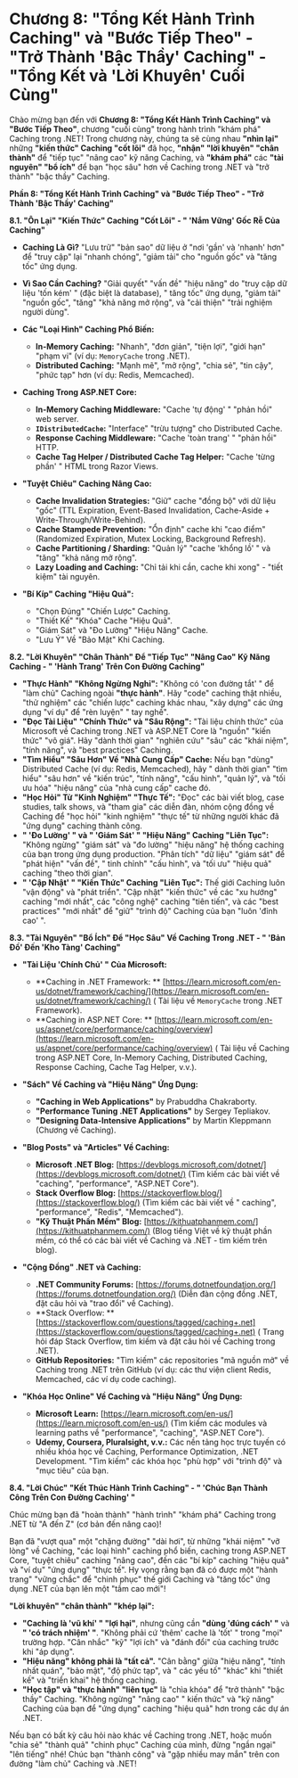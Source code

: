 # Chương 8: "Tổng Kết Hành Trình Caching" và "Bước Tiếp Theo" - "Trở Thành 'Bậc Thầy' Caching" - "Tổng Kết và 'Lời Khuyên' Cuối Cùng"

Chào mừng bạn đến với **Chương 8: "Tổng Kết Hành Trình Caching" và "Bước Tiếp Theo"**, chương "cuối cùng" trong hành
trình "khám phá" Caching trong .NET! Trong chương này, chúng ta sẽ cùng nhau **"nhìn lại"** những **"kiến thức"
Caching "cốt lõi"** đã học, **"nhận" "lời khuyên" "chân thành"** để "tiếp tục" "nâng cao" kỹ năng Caching, và **"khám
phá"** các **"tài nguyên" "bổ ích"** để bạn "học sâu" hơn về Caching trong .NET và "trở thành" "bậc thầy" Caching.

**Phần 8: "Tổng Kết Hành Trình Caching" và "Bước Tiếp Theo" - "Trở Thành 'Bậc Thầy' Caching"**

**8.1. "Ôn Lại" "Kiến Thức" Caching "Cốt Lõi" - " 'Nắm Vững' Gốc Rễ Của Caching"**

- **Caching Là Gì?** "Lưu trữ" "bản sao" dữ liệu ở "nơi 'gần' và 'nhanh' hơn" để "truy cập" lại "nhanh chóng", "giảm
  tải" cho "nguồn gốc" và "tăng tốc" ứng dụng.

- **Vì Sao Cần Caching?** "Giải quyết" "vấn đề" "hiệu năng" do "truy cập dữ liệu 'tốn kém' " (đặc biệt là database), "
  tăng tốc" ứng dụng, "giảm tải" "nguồn gốc", "tăng" "khả năng mở rộng", và "cải thiện" "trải nghiệm người dùng".

- **Các "Loại Hình" Caching Phổ Biến:**
    - **In-Memory Caching:** "Nhanh", "đơn giản", "tiện lợi", "giới hạn" "phạm vi" (ví dụ: `MemoryCache` trong .NET).
    - **Distributed Caching:** "Mạnh mẽ", "mở rộng", "chia sẻ", "tin cậy", "phức tạp" hơn (ví dụ: Redis, Memcached).

- **Caching Trong ASP.NET Core:**
    - **In-Memory Caching Middleware:** "Cache 'tự động' " "phản hồi" web server.
    - **`IDistributedCache`:** "Interface" "trừu tượng" cho Distributed Cache.
    - **Response Caching Middleware:** "Cache 'toàn trang' " "phản hồi" HTTP.
    - **Cache Tag Helper / Distributed Cache Tag Helper:** "Cache 'từng phần' " HTML trong Razor Views.

- **"Tuyệt Chiêu" Caching Nâng Cao:**
    - **Cache Invalidation Strategies:** "Giữ" cache "đồng bộ" với dữ liệu "gốc" (TTL Expiration, Event-Based
      Invalidation, Cache-Aside + Write-Through/Write-Behind).
    - **Cache Stampede Prevention:** "Ổn định" cache khi "cao điểm" (Randomized Expiration, Mutex Locking, Background
      Refresh).
    - **Cache Partitioning / Sharding:** "Quản lý" "cache 'khổng lồ' " và "tăng" "khả năng mở rộng".
    - **Lazy Loading and Caching:** "Chỉ tải khi cần, cache khi xong" - "tiết kiệm" tài nguyên.

- **"Bí Kíp" Caching "Hiệu Quả":**
    - "Chọn Đúng" "Chiến Lược" Caching.
    - "Thiết Kế" "Khóa" Cache "Hiệu Quả".
    - "Giám Sát" và "Đo Lường" "Hiệu Năng" Cache.
    - "Lưu Ý" Về "Bảo Mật" Khi Caching.

**8.2. "Lời Khuyên" "Chân Thành" Để "Tiếp Tục" "Nâng Cao" Kỹ Năng Caching - " 'Hành Trang' Trên Con Đường Caching"**

- **"Thực Hành" "Không Ngừng Nghỉ":** "Không có 'con đường tắt' " để "làm chủ" Caching ngoài **"thực hành"**. Hãy "code"
  caching thật nhiều, "thử nghiệm" các "chiến lược" caching khác nhau, "xây dựng" các ứng dụng "ví dụ" để "rèn luyện" "
  tay nghề".
- **"Đọc Tài Liệu" "Chính Thức" và "Sâu Rộng":** "Tài liệu chính thức" của Microsoft về Caching trong .NET và ASP.NET
  Core là "nguồn" "kiến thức" "vô giá". Hãy "dành thời gian" "nghiên cứu" "sâu" các "khái niệm", "tính năng", và "best
  practices" Caching.
- **"Tìm Hiểu" "Sâu Hơn" Về "Nhà Cung Cấp" Cache:** Nếu bạn "dùng" Distributed Cache (ví dụ: Redis, Memcached), hãy "
  dành thời gian" "tìm hiểu" "sâu hơn" về "kiến trúc", "tính năng", "cấu hình", "quản lý", và "tối ưu hóa" "hiệu năng"
  của "nhà cung cấp" cache đó.
- **"Học Hỏi" Từ "Kinh Nghiệm" "Thực Tế":** "Đọc" các bài viết blog, case studies, talk shows, và "tham gia" các diễn
  đàn, nhóm cộng đồng về Caching để "học hỏi" "kinh nghiệm" "thực tế" từ những người khác đã "ứng dụng" caching thành
  công.
- **" 'Đo Lường' " và " 'Giám Sát' " "Hiệu Năng" Caching "Liên Tục":** "Không ngừng" "giám sát" và "đo lường" "hiệu
  năng" hệ thống caching của bạn trong ứng dụng production. "Phân tích" "dữ liệu" "giám sát" để "phát hiện" "vấn đề", "
  tinh chỉnh" "cấu hình", và "tối ưu" "hiệu quả" caching "theo thời gian".
- **" 'Cập Nhật' " "Kiến Thức" Caching "Liên Tục":** Thế giới Caching luôn "vận động" và "phát triển". "Cập nhật" "kiến
  thức" về các "xu hướng" caching "mới nhất", các "công nghệ" caching "tiên tiến", và các "best practices" "mới nhất"
  để "giữ" "trình độ" Caching của bạn "luôn 'đỉnh cao' ".

**8.3. "Tài Nguyên" "Bổ Ích" Để "Học Sâu" Về Caching Trong .NET - " 'Bản Đồ' Đến 'Kho Tàng' Caching"**

- **"Tài Liệu 'Chính Chủ' " Của Microsoft:**
    - **Caching in .NET Framework:
      ** [https://learn.microsoft.com/en-us/dotnet/framework/caching/](https://learn.microsoft.com/en-us/dotnet/framework/caching/) (
      Tài liệu về `MemoryCache` trong .NET Framework).
    - **Caching in ASP.NET Core:
      ** [https://learn.microsoft.com/en-us/aspnet/core/performance/caching/overview](https://learn.microsoft.com/en-us/aspnet/core/performance/caching/overview) (
      Tài liệu về Caching trong ASP.NET Core, In-Memory Caching, Distributed Caching, Response Caching, Cache Tag
      Helper, v.v.).

- **"Sách" Về Caching và "Hiệu Năng" Ứng Dụng:**
    - **"Caching in Web Applications"** by Prabuddha Chakraborty.
    - **"Performance Tuning .NET Applications"** by Sergey Tepliakov.
    - **"Designing Data-Intensive Applications"** by Martin Kleppmann (Chương về Caching).

- **"Blog Posts" và "Articles" Về Caching:**
    - **Microsoft .NET Blog:** [https://devblogs.microsoft.com/dotnet/](https://devblogs.microsoft.com/dotnet/) (Tìm
      kiếm các bài viết về "caching", "performance", "ASP.NET Core").
    - **Stack Overflow Blog:** [https://stackoverflow.blog/](https://stackoverflow.blog/) (Tìm kiếm các bài viết về "
      caching", "performance", "Redis", "Memcached").
    - **"Kỹ Thuật Phần Mềm" Blog:** [https://kithuatphanmem.com/](https://kithuatphanmem.com/) (Blog tiếng Việt về kỹ
      thuật phần mềm, có thể có các bài viết về Caching và .NET - tìm kiếm trên blog).

- **"Cộng Đồng" .NET và Caching:**
    - **.NET Community Forums:** [https://forums.dotnetfoundation.org/](https://forums.dotnetfoundation.org/) (Diễn đàn
      cộng đồng .NET, đặt câu hỏi và "trao đổi" về Caching).
    - **Stack Overflow:
      ** [https://stackoverflow.com/questions/tagged/caching+.net](https://stackoverflow.com/questions/tagged/caching+.net) (
      Trang hỏi đáp Stack Overflow, tìm kiếm và đặt câu hỏi về Caching trong .NET).
    - **GitHub Repositories:** "Tìm kiếm" các repositories "mã nguồn mở" về Caching trong .NET trên GitHub (ví dụ: các
      thư viện client Redis, Memcached, các ví dụ code caching).

- **"Khóa Học Online" Về Caching và "Hiệu Năng" Ứng Dụng:**
    - **Microsoft Learn:** [https://learn.microsoft.com/en-us/](https://learn.microsoft.com/en-us/) (Tìm kiếm các
      modules và learning paths về "performance", "caching", "ASP.NET Core").
    - **Udemy, Coursera, Pluralsight, v.v.:** Các nền tảng học trực tuyến có nhiều khóa học về Caching, Performance
      Optimization, .NET Development. "Tìm kiếm" các khóa học "phù hợp" với "trình độ" và "mục tiêu" của bạn.

**8.4. "Lời Chúc" "Kết Thúc Hành Trình Caching" - " 'Chúc Bạn Thành Công Trên Con Đường Caching' "**

Chúc mừng bạn đã "hoàn thành" "hành trình" "khám phá" Caching trong .NET từ "A đến Z" (cơ bản đến nâng cao)!

Bạn đã "vượt qua" một "chặng đường" "dài hơi", từ những "khái niệm" "vỡ lòng" về Caching, "các loại hình" caching phổ
biến, caching trong ASP.NET Core, "tuyệt chiêu" caching "nâng cao", đến các "bí kíp" caching "hiệu quả" và "ví dụ" "ứng
dụng" "thực tế". Hy vọng rằng bạn đã có được một "hành trang" "vững chắc" để "chinh phục" thế giới Caching và "tăng tốc"
ứng dụng .NET của bạn lên một "tầm cao mới"!

**"Lời khuyên" "chân thành" "khép lại":**

- **"Caching là 'vũ khí' " "lợi hại"**, nhưng cũng cần **"dùng 'đúng cách' "** và **" 'có trách nhiệm' "**. "Không phải
  cứ 'thêm' cache là 'tốt' " trong "mọi" trường hợp. "Cân nhắc" "kỹ" "lợi ích" và "đánh đổi" của caching trước khi "áp
  dụng".
- **"Hiệu năng" không phải là "tất cả".** "Cân bằng" giữa "hiệu năng", "tính nhất quán", "bảo mật", "độ phức tạp", và "
  các yếu tố" "khác" khi "thiết kế" và "triển khai" hệ thống caching.
- **"Học tập" và "thực hành" "liên tục"** là "chìa khóa" để "trở thành" "bậc thầy" Caching. "Không ngừng" "nâng cao" "
  kiến thức" và "kỹ năng" Caching của bạn để "ứng dụng" caching "hiệu quả" hơn trong các dự án .NET.

Nếu bạn có bất kỳ câu hỏi nào khác về Caching trong .NET, hoặc muốn "chia sẻ" "thành quả" "chinh phục" Caching của mình,
đừng "ngần ngại" "lên tiếng" nhé! Chúc bạn "thành công" và "gặp nhiều may mắn" trên con đường "làm chủ" Caching và .NET!
